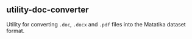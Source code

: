 ## utility-doc-converter

Utility for converting `.doc`, `.docx` and `.pdf` files into the Matatika dataset format.
